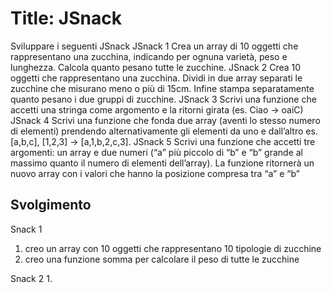 Title: JSnack
===
Sviluppare i seguenti JSnack
JSnack 1
Crea un array di 10 oggetti che rappresentano una zucchina, indicando per ognuna varietà, peso e lunghezza.
Calcola quanto pesano tutte le zucchine.
JSnack 2
Crea 10 oggetti che rappresentano una zucchina.
Dividi in due array separati le zucchine che misurano meno o più di 15cm.
Infine stampa separatamente quanto pesano i due gruppi di zucchine.
JSnack 3
Scrivi una funzione che accetti una stringa come argomento e la ritorni girata (es. Ciao -> oaiC)
JSnack 4
Scrivi una funzione che fonda due array (aventi lo stesso numero di elementi) prendendo alternativamente gli elementi da uno e dall’altro
es. [a,b,c], [1,2,3] → [a,1,b,2,c,3].
JSnack 5
Scrivi una funzione che accetti tre argomenti:
un array e due numeri (“a” più piccolo di “b” e “b” grande al massimo quanto il numero di elementi dell’array).
La funzione ritornerà un nuovo array con i valori che hanno la posizione compresa tra “a” e “b”


## Svolgimento 
Snack 1
1. creo un array con 10 oggetti che rappresentano 10 tipologie di zucchine
2. creo una funzione somma per calcolare il peso di tutte le zucchine

Snack 2
1.